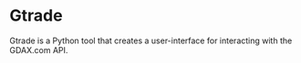 # Gtrade
Gtrade is a Python tool that creates a user-interface for interacting with the GDAX.com API.